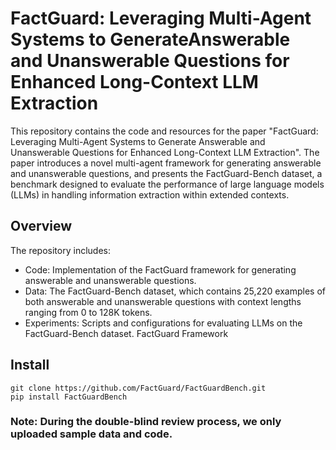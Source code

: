 # FactGuard: Leveraging Multi-Agent Systems to GenerateAnswerable and Unanswerable Questions for Enhanced Long-Context LLM Extraction


This repository contains the code and resources for the paper "FactGuard: Leveraging Multi-Agent Systems to Generate Answerable and Unanswerable Questions for Enhanced Long-Context LLM Extraction". The paper introduces a novel multi-agent framework for generating answerable and unanswerable questions, and presents the FactGuard-Bench dataset, a benchmark designed to evaluate the performance of large language models (LLMs) in handling information extraction within extended contexts.


## Overview
The repository includes:

* Code: Implementation of the FactGuard framework for generating answerable and unanswerable questions.
* Data: The FactGuard-Bench dataset, which contains 25,220 examples of both answerable and unanswerable questions with context lengths ranging from 0 to 128K tokens.
* Experiments: Scripts and configurations for evaluating LLMs on the FactGuard-Bench dataset.
FactGuard Framework

## Install

```
git clone https://github.com/FactGuard/FactGuardBench.git
pip install FactGuardBench
```

### Note: During the double-blind review process, we only uploaded sample data and code.